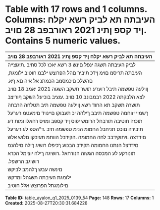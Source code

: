 # Table with 17 rows and 1 columns. Columns: העיבתה תא לביק רשא יקלח ןיד קספ ןתינ 2021 ראורבפב 28 םויב. Contains 5 numeric values.

| העיבתה תא לביק רשא יקלח ןיד קספ ןתינ 2021 ראורבפב 28 םויב |
|---|
| לביק העיבתה תשגה ינפל םינש 3 רשא יאכז לכל סחיב .תיגוצייה |
| ,העיבתה תריסמ םוימ ןידכ תיביר םהל הפרוצש ילבמ חוטיב ילומגת |
| .םהשלכ םיכמסמב הכמתנ אל איה םא ףא |
| ןוילעה טפשמה תיבל רוערע תושר תשקב השגוה 2021 יאמב 18 םויב |
| לצא הלבקתה 2022 רבמבונב 10 םויב .עוציב בוכיעל השקב ףוריצב |
| תושרה תשקב תא החוד רשא ןוילעה טפשמה תיב תטלחה הרבחה |
| ךשמיי יזוחמה טפשמה תיבב ךילהה יכ תעבוקו םיינויד םימעטמ רערעל |
| תוכזה חוטיבה תורבחל הרומש יפוס ןיד קספב ומויס רחאלו ומות דע |
| תיבירה םוכס תניחבל החמומ הנימ טפשמה תיב .ד"הספ לע רערעל |
| םידדצה .ויתוקידבב לחה החמומה .הקידבל הוותמ תעיבקו םלוש אלש |
| םידדצל הנתנו החמומה תקידב הבכוע ךכיפלו רושיג ךילה םילהנמ |
| תונורקע לע המכסה הגשוה הנורחאל .רושיגה ךילה יוצימל הכרא |
| .רושיגב הרשפל | ימ לכ ,הנושארה :תוצובק 2 |
| םינשה עבש ךלהמב לביקש |
| ילומגת העיבתה תשגהל ומדקש |
| םילומגתל הפרוצש אלל חוטיב |

**Table ID:** table_ayalon_q1_2025_0139_54
**Page:** 148
**Rows:** 17
**Columns:** 1
**Created:** 2025-08-27T20:30:31.684228
